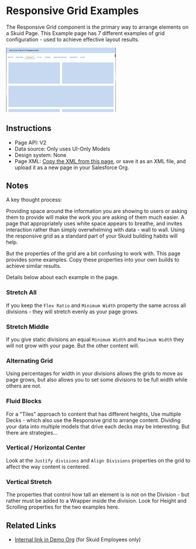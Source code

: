 # Responsive Grid Examples

The Responsive Grid component is the primary way to arrange elements on a Skuid Page.   This Example page has 7 different examples of grid configuration - used to achieve effective layout results.  


<img src="Grid_Examples.png" width="300"></img>

## Instructions 
- Page API:  V2
- Data source: Only uses UI-Only Models
- Design system: None 
- Page XML:  [Copy the XML from this page](GridExamples.xml?raw=true), or save it as an XML file, and upload it as a new page in your Salesforce Org.  

## Notes
A key thought process: 

Providing space around the information you are showing to users or asking them to provide will make the work you are asking of them much easier.  A page that appropriately uses white space appears to breathe,  and invites interaction rather than simply overwhelming with data - wall to wall. Using the responsive grid as a standard part of your Skuid building habits will help.  

But the properties of the grid are a bit confusing to work with.  This page provides some examples.  Copy these properties into your own builds to achieve similar results. 

Details below about each example in the page. 

### Stretch All
If you keep the `Flex Ratio` and `Minimum Width` property the same across all divisions - they will stretch evenly as your page grows. 

### Stretch Middle
If you give static divisions an equal `Minimum Width` and `Maximum Width` they will not grow with your page.  But the other content will. 

### Alternating Grid
Using percentages for width in your divisions allows the grids to move as page grows,  but also allows you to set some divisions to be full width while others are not. 

### Fluid Blocks
For a "Tiles" approach to content that has different heights,  Use multiple Decks - which also use the Responsive grid to arrange content. Dividing your data into multiple models that drive each decks may be interesting.  But there are strategies...

### Vertical / Horizontal Center
Look at the `Justify divisions` and `Align Divisions` properties on the grid to affect the way content is centered. 

### Vertical Stretch
The properties that control how tall an element is is not on the Division - but rather must be added to a Wrapper inside the division.  Look for Height and Scrolling properties for the two examples here.

## Related Links 

- [Internal link in Demo Org](https://skuid-demo--skuid.na37.visual.force.com/apex/skuid__ui?page=GridExamples) (for Skuid Employees only)